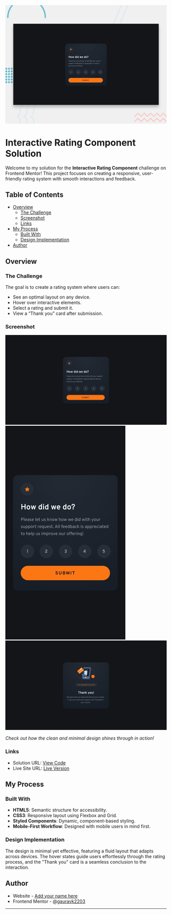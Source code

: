 ![](./design/desktop-preview.jpg)

# Interactive Rating Component Solution

Welcome to my solution for the **Interactive Rating Component** challenge on Frontend Mentor! This project focuses on creating a responsive, user-friendly rating system with smooth interactions and feedback.

## Table of Contents

- [Overview](#overview)
  - [The Challenge](#the-challenge)
  - [Screenshot](#screenshot)
  - [Links](#links)
- [My Process](#my-process)
  - [Built With](#built-with)
  - [Design Implementation](#design-implementation)
- [Author](#author)

## Overview

### The Challenge

The goal is to create a rating system where users can:

- See an optimal layout on any device.
- Hover over interactive elements.
- Select a rating and submit it.
- View a “Thank you” card after submission.

### Screenshot

![](./design/desktop-design.jpg)
![](./design/mobile-design.jpg)
![](./design/desktop-thank-you-state.jpg)

*Check out how the clean and minimal design shines through in action!*

### Links

- Solution URL: [View Code](https://your-solution-url.com)
- Live Site URL: [Live Version](https://your-live-site-url.com)

## My Process

### Built With

- **HTML5**: Semantic structure for accessibility.
- **CSS3**: Responsive layout using Flexbox and Grid.
- **Styled Components**: Dynamic, component-based styling.
- **Mobile-First Workflow**: Designed with mobile users in mind first.

### Design Implementation

The design is minimal yet effective, featuring a fluid layout that adapts across devices. The hover states guide users effortlessly through the rating process, and the "Thank you" card is a seamless conclusion to the interaction.

## Author

- Website - [Add your name here](https://www.your-site.com)
- Frontend Mentor - [@gauravk2203](https://www.frontendmentor.io/profile/gauravk2203)

---